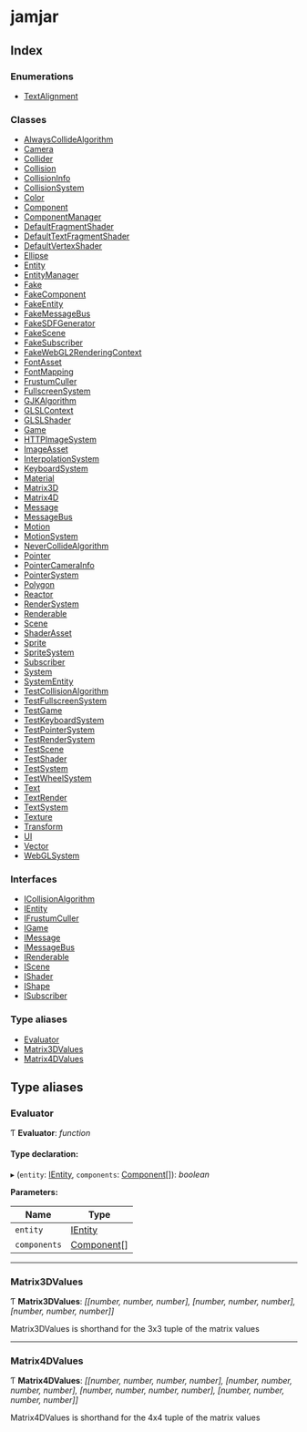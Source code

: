 
# jamjar

## Index

### Enumerations

* [TextAlignment](enums/textalignment.md)

### Classes

* [AlwaysCollideAlgorithm](classes/alwayscollidealgorithm.md)
* [Camera](classes/camera.md)
* [Collider](classes/collider.md)
* [Collision](classes/collision.md)
* [CollisionInfo](classes/collisioninfo.md)
* [CollisionSystem](classes/collisionsystem.md)
* [Color](classes/color.md)
* [Component](classes/component.md)
* [ComponentManager](classes/componentmanager.md)
* [DefaultFragmentShader](classes/defaultfragmentshader.md)
* [DefaultTextFragmentShader](classes/defaulttextfragmentshader.md)
* [DefaultVertexShader](classes/defaultvertexshader.md)
* [Ellipse](classes/ellipse.md)
* [Entity](classes/entity.md)
* [EntityManager](classes/entitymanager.md)
* [Fake](classes/fake.md)
* [FakeComponent](classes/fakecomponent.md)
* [FakeEntity](classes/fakeentity.md)
* [FakeMessageBus](classes/fakemessagebus.md)
* [FakeSDFGenerator](classes/fakesdfgenerator.md)
* [FakeScene](classes/fakescene.md)
* [FakeSubscriber](classes/fakesubscriber.md)
* [FakeWebGL2RenderingContext](classes/fakewebgl2renderingcontext.md)
* [FontAsset](classes/fontasset.md)
* [FontMapping](classes/fontmapping.md)
* [FrustumCuller](classes/frustumculler.md)
* [FullscreenSystem](classes/fullscreensystem.md)
* [GJKAlgorithm](classes/gjkalgorithm.md)
* [GLSLContext](classes/glslcontext.md)
* [GLSLShader](classes/glslshader.md)
* [Game](classes/game.md)
* [HTTPImageSystem](classes/httpimagesystem.md)
* [ImageAsset](classes/imageasset.md)
* [InterpolationSystem](classes/interpolationsystem.md)
* [KeyboardSystem](classes/keyboardsystem.md)
* [Material](classes/material.md)
* [Matrix3D](classes/matrix3d.md)
* [Matrix4D](classes/matrix4d.md)
* [Message](classes/message.md)
* [MessageBus](classes/messagebus.md)
* [Motion](classes/motion.md)
* [MotionSystem](classes/motionsystem.md)
* [NeverCollideAlgorithm](classes/nevercollidealgorithm.md)
* [Pointer](classes/pointer.md)
* [PointerCameraInfo](classes/pointercamerainfo.md)
* [PointerSystem](classes/pointersystem.md)
* [Polygon](classes/polygon.md)
* [Reactor](classes/reactor.md)
* [RenderSystem](classes/rendersystem.md)
* [Renderable](classes/renderable.md)
* [Scene](classes/scene.md)
* [ShaderAsset](classes/shaderasset.md)
* [Sprite](classes/sprite.md)
* [SpriteSystem](classes/spritesystem.md)
* [Subscriber](classes/subscriber.md)
* [System](classes/system.md)
* [SystemEntity](classes/systementity.md)
* [TestCollisionAlgorithm](classes/testcollisionalgorithm.md)
* [TestFullscreenSystem](classes/testfullscreensystem.md)
* [TestGame](classes/testgame.md)
* [TestKeyboardSystem](classes/testkeyboardsystem.md)
* [TestPointerSystem](classes/testpointersystem.md)
* [TestRenderSystem](classes/testrendersystem.md)
* [TestScene](classes/testscene.md)
* [TestShader](classes/testshader.md)
* [TestSystem](classes/testsystem.md)
* [TestWheelSystem](classes/testwheelsystem.md)
* [Text](classes/text.md)
* [TextRender](classes/textrender.md)
* [TextSystem](classes/textsystem.md)
* [Texture](classes/texture.md)
* [Transform](classes/transform.md)
* [UI](classes/ui.md)
* [Vector](classes/vector.md)
* [WebGLSystem](classes/webglsystem.md)

### Interfaces

* [ICollisionAlgorithm](interfaces/icollisionalgorithm.md)
* [IEntity](interfaces/ientity.md)
* [IFrustumCuller](interfaces/ifrustumculler.md)
* [IGame](interfaces/igame.md)
* [IMessage](interfaces/imessage.md)
* [IMessageBus](interfaces/imessagebus.md)
* [IRenderable](interfaces/irenderable.md)
* [IScene](interfaces/iscene.md)
* [IShader](interfaces/ishader.md)
* [IShape](interfaces/ishape.md)
* [ISubscriber](interfaces/isubscriber.md)

### Type aliases

* [Evaluator](README.md#evaluator)
* [Matrix3DValues](README.md#matrix3dvalues)
* [Matrix4DValues](README.md#matrix4dvalues)

## Type aliases

###  Evaluator

Ƭ **Evaluator**: *function*

#### Type declaration:

▸ (`entity`: [IEntity](interfaces/ientity.md), `components`: [Component](classes/component.md)[]): *boolean*

**Parameters:**

Name | Type |
------ | ------ |
`entity` | [IEntity](interfaces/ientity.md) |
`components` | [Component](classes/component.md)[] |

___

###  Matrix3DValues

Ƭ **Matrix3DValues**: *[[number, number, number], [number, number, number], [number, number, number]]*

Matrix3DValues is shorthand for the 3x3 tuple of the matrix values

___

###  Matrix4DValues

Ƭ **Matrix4DValues**: *[[number, number, number, number], [number, number, number, number], [number, number, number, number], [number, number, number, number]]*

Matrix4DValues is shorthand for the 4x4 tuple of the matrix values
